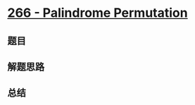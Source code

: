 # [266 - Palindrome Permutation](https://leetcode.com/problems/palindrome-permutation/)

## 题目


## 解题思路


## 总结


